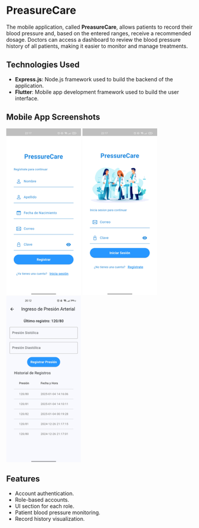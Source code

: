 # PreasureCare

The mobile application, called **PreasureCare**, allows patients to record their blood pressure and, based on the entered ranges, receive a recommended dosage. Doctors can access a dashboard to review the blood pressure history of all patients, making it easier to monitor and manage treatments.

## Technologies Used

* **Express.js**: Node.js framework used to build the backend of the application.
* **Flutter**: Mobile app development framework used to build the user interface.

## Mobile App Screenshots

<p float="left">
  <img src="images/LoginView.jpg" width="200"/>
  <img src="images/RegisterView.jpg" width="200"/>
  <img src="images/HomeView.jpg" width="200"/>
</p>

## Features

* Account authentication.
* Role-based accounts.
* UI section for each role.
* Patient blood pressure monitoring.
* Record history visualization.